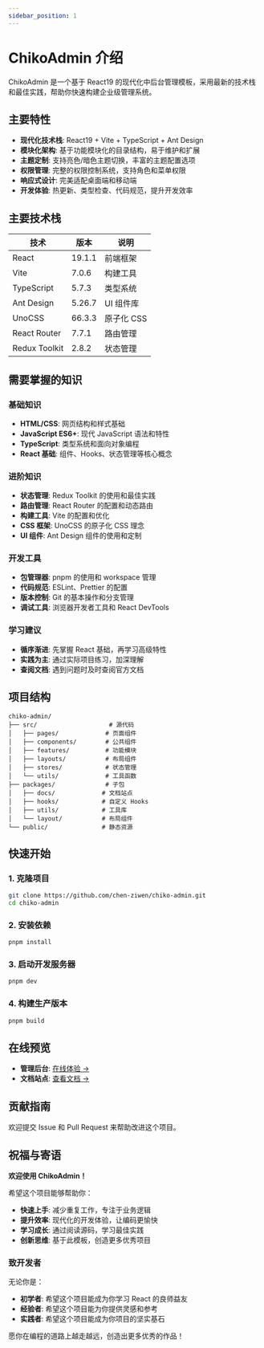 ```yaml
---
sidebar_position: 1
---
```


# ChikoAdmin 介绍

ChikoAdmin 是一个基于 React19 的现代化中后台管理模板，采用最新的技术栈和最佳实践，帮助你快速构建企业级管理系统。

## 主要特性

- **现代化技术栈**: React19 + Vite + TypeScript + Ant Design
- **模块化架构**: 基于功能模块化的目录结构，易于维护和扩展
- **主题定制**: 支持亮色/暗色主题切换，丰富的主题配置选项
- **权限管理**: 完整的权限控制系统，支持角色和菜单权限
- **响应式设计**: 完美适配桌面端和移动端
- **开发体验**: 热更新、类型检查、代码规范，提升开发效率

## 主要技术栈

| 技术          | 版本   | 说明       |
| ------------- | ------ | ---------- |
| React         | 19.1.1 | 前端框架   |
| Vite          | 7.0.6  | 构建工具   |
| TypeScript    | 5.7.3  | 类型系统   |
| Ant Design    | 5.26.7 | UI 组件库  |
| UnoCSS        | 66.3.3 | 原子化 CSS |
| React Router  | 7.7.1  | 路由管理   |
| Redux Toolkit | 2.8.2  | 状态管理   |

## 需要掌握的知识

### 基础知识
- **HTML/CSS**: 网页结构和样式基础
- **JavaScript ES6+**: 现代 JavaScript 语法和特性
- **TypeScript**: 类型系统和面向对象编程
- **React 基础**: 组件、Hooks、状态管理等核心概念

### 进阶知识
- **状态管理**: Redux Toolkit 的使用和最佳实践
- **路由管理**: React Router 的配置和动态路由
- **构建工具**: Vite 的配置和优化
- **CSS 框架**: UnoCSS 的原子化 CSS 理念
- **UI 组件**: Ant Design 组件的使用和定制

### 开发工具
- **包管理器**: pnpm 的使用和 workspace 管理
- **代码规范**: ESLint、Prettier 的配置
- **版本控制**: Git 的基本操作和分支管理
- **调试工具**: 浏览器开发者工具和 React DevTools

### 学习建议
- **循序渐进**: 先掌握 React 基础，再学习高级特性
- **实践为主**: 通过实际项目练习，加深理解
- **查阅文档**: 遇到问题时及时查阅官方文档

## 项目结构

```
chiko-admin/
├── src/                    # 源代码
│   ├── pages/             # 页面组件
│   ├── components/        # 公共组件
│   ├── features/          # 功能模块
│   ├── layouts/           # 布局组件
│   ├── stores/            # 状态管理
│   └── utils/             # 工具函数
├── packages/              # 子包
│   ├── docs/             # 文档站点
│   ├── hooks/            # 自定义 Hooks
│   ├── utils/            # 工具库
│   └── layout/           # 布局组件
└── public/               # 静态资源
```

## 快速开始

### 1. 克隆项目

```bash
git clone https://github.com/chen-ziwen/chiko-admin.git
cd chiko-admin
```

### 2. 安装依赖

```bash
pnpm install
```

### 3. 启动开发服务器

```bash
pnpm dev
```

### 4. 构建生产版本

```bash
pnpm build
```

## 在线预览

- **管理后台**: [在线体验 →](https://chiko-admin.vercel.app)
- **文档站点**: [查看文档 →](https://chiko-admin-docs.vercel.app)

## 贡献指南

欢迎提交 Issue 和 Pull Request 来帮助改进这个项目。

## 祝福与寄语

**欢迎使用 ChikoAdmin！**

希望这个项目能够帮助你：
- **快速上手**: 减少重复工作，专注于业务逻辑
- **提升效率**: 现代化的开发体验，让编码更愉快
- **学习成长**: 通过阅读源码，学习最佳实践
- **创新思维**: 基于此模板，创造更多优秀项目

### 致开发者

无论你是：
- **初学者**: 希望这个项目能成为你学习 React 的良师益友
- **经验者**: 希望这个项目能为你提供灵感和参考
- **实践者**: 希望这个项目能成为你项目的坚实基石


愿你在编程的道路上越走越远，创造出更多优秀的作品！
